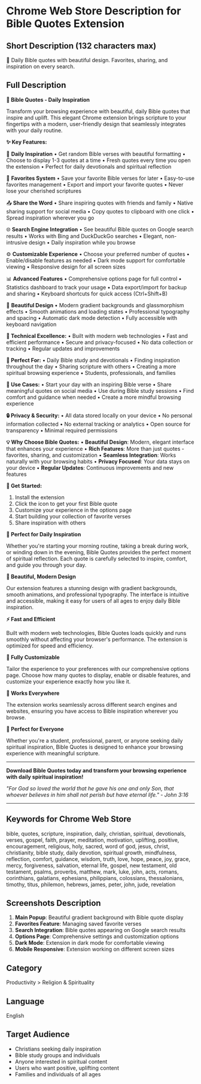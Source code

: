 # Chrome Web Store Description for Bible Quotes Extension

## Short Description (132 characters max)
📖 Daily Bible quotes with beautiful design. Favorites, sharing, and inspiration on every search.

## Full Description

**📖 Bible Quotes - Daily Inspiration**

Transform your browsing experience with beautiful, daily Bible quotes that inspire and uplift. This elegant Chrome extension brings scripture to your fingertips with a modern, user-friendly design that seamlessly integrates with your daily routine.

**✨ Key Features:**

🎯 **Daily Inspiration**
• Get random Bible verses with beautiful formatting
• Choose to display 1-3 quotes at a time
• Fresh quotes every time you open the extension
• Perfect for daily devotionals and spiritual reflection

🔖 **Favorites System**
• Save your favorite Bible verses for later
• Easy-to-use favorites management
• Export and import your favorite quotes
• Never lose your cherished scriptures

📤 **Share the Word**
• Share inspiring quotes with friends and family
• Native sharing support for social media
• Copy quotes to clipboard with one click
• Spread inspiration wherever you go

🌐 **Search Engine Integration**
• See beautiful Bible quotes on Google search results
• Works with Bing and DuckDuckGo searches
• Elegant, non-intrusive design
• Daily inspiration while you browse

⚙️ **Customizable Experience**
• Choose your preferred number of quotes
• Enable/disable features as needed
• Dark mode support for comfortable viewing
• Responsive design for all screen sizes

📊 **Advanced Features**
• Comprehensive options page for full control
• Statistics dashboard to track your usage
• Data export/import for backup and sharing
• Keyboard shortcuts for quick access (Ctrl+Shift+B)

🎨 **Beautiful Design**
• Modern gradient backgrounds and glassmorphism effects
• Smooth animations and loading states
• Professional typography and spacing
• Automatic dark mode detection
• Fully accessible with keyboard navigation

**🔧 Technical Excellence:**
• Built with modern web technologies
• Fast and efficient performance
• Secure and privacy-focused
• No data collection or tracking
• Regular updates and improvements

**📱 Perfect For:**
• Daily Bible study and devotionals
• Finding inspiration throughout the day
• Sharing scripture with others
• Creating a more spiritual browsing experience
• Students, professionals, and families

**🎯 Use Cases:**
• Start your day with an inspiring Bible verse
• Share meaningful quotes on social media
• Use during Bible study sessions
• Find comfort and guidance when needed
• Create a more mindful browsing experience

**🔒 Privacy & Security:**
• All data stored locally on your device
• No personal information collected
• No external tracking or analytics
• Open source for transparency
• Minimal required permissions

**💡 Why Choose Bible Quotes:**
• **Beautiful Design**: Modern, elegant interface that enhances your experience
• **Rich Features**: More than just quotes - favorites, sharing, and customization
• **Seamless Integration**: Works naturally with your browsing habits
• **Privacy Focused**: Your data stays on your device
• **Regular Updates**: Continuous improvements and new features

**🚀 Get Started:**
1. Install the extension
2. Click the icon to get your first Bible quote
3. Customize your experience in the options page
4. Start building your collection of favorite verses
5. Share inspiration with others

**📖 Perfect for Daily Inspiration**

Whether you're starting your morning routine, taking a break during work, or winding down in the evening, Bible Quotes provides the perfect moment of spiritual reflection. Each quote is carefully selected to inspire, comfort, and guide you through your day.

**🎨 Beautiful, Modern Design**

Our extension features a stunning design with gradient backgrounds, smooth animations, and professional typography. The interface is intuitive and accessible, making it easy for users of all ages to enjoy daily Bible inspiration.

**⚡ Fast and Efficient**

Built with modern web technologies, Bible Quotes loads quickly and runs smoothly without affecting your browser's performance. The extension is optimized for speed and efficiency.

**🔧 Fully Customizable**

Tailor the experience to your preferences with our comprehensive options page. Choose how many quotes to display, enable or disable features, and customize your experience exactly how you like it.

**📱 Works Everywhere**

The extension works seamlessly across different search engines and websites, ensuring you have access to Bible inspiration wherever you browse.

**🎯 Perfect for Everyone**

Whether you're a student, professional, parent, or anyone seeking daily spiritual inspiration, Bible Quotes is designed to enhance your browsing experience with meaningful scripture.

---

**Download Bible Quotes today and transform your browsing experience with daily spiritual inspiration!**

*"For God so loved the world that he gave his one and only Son, that whoever believes in him shall not perish but have eternal life." - John 3:16*

---

## Keywords for Chrome Web Store
bible, quotes, scripture, inspiration, daily, christian, spiritual, devotionals, verses, gospel, faith, prayer, meditation, motivation, uplifting, positive, encouragement, religious, holy, sacred, word of god, jesus, christ, christianity, bible study, daily devotion, spiritual growth, mindfulness, reflection, comfort, guidance, wisdom, truth, love, hope, peace, joy, grace, mercy, forgiveness, salvation, eternal life, gospel, new testament, old testament, psalms, proverbs, matthew, mark, luke, john, acts, romans, corinthians, galatians, ephesians, philippians, colossians, thessalonians, timothy, titus, philemon, hebrews, james, peter, john, jude, revelation

## Screenshots Description
1. **Main Popup**: Beautiful gradient background with Bible quote display
2. **Favorites Feature**: Managing saved favorite verses
3. **Search Integration**: Bible quotes appearing on Google search results
4. **Options Page**: Comprehensive settings and customization options
5. **Dark Mode**: Extension in dark mode for comfortable viewing
6. **Mobile Responsive**: Extension working on different screen sizes

## Category
Productivity > Religion & Spirituality

## Language
English

## Target Audience
- Christians seeking daily inspiration
- Bible study groups and individuals
- Anyone interested in spiritual content
- Users who want positive, uplifting content
- Families and individuals of all ages 